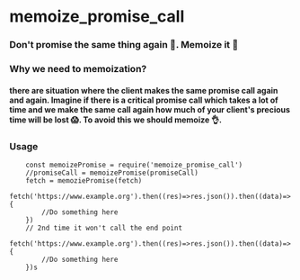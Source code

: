 # memoize_promise_call

### Don't promise the same thing again 🙅. Memoize it 💪

### Why we need to memoization?

#### there are situation where the client makes the same promise call again and again. Imagine if there is a critical promise call which takes a lot of time and we make the same call again how much of your client's precious time will be lost 😱. To avoid this we should memoize 👌.  

### Usage

```
    const memoizePromise = require('memoize_promise_call')
    //promiseCall = memoizePromise(promiseCall)
    fetch = memoziePromise(fetch)
    fetch('https://www.example.org').then((res)=>res.json()).then((data)=>{
        //Do something here
    })
    // 2nd time it won't call the end point
    fetch('https://www.example.org').then((res)=>res.json()).then((data)=>{
        //Do something here
    })s
```
